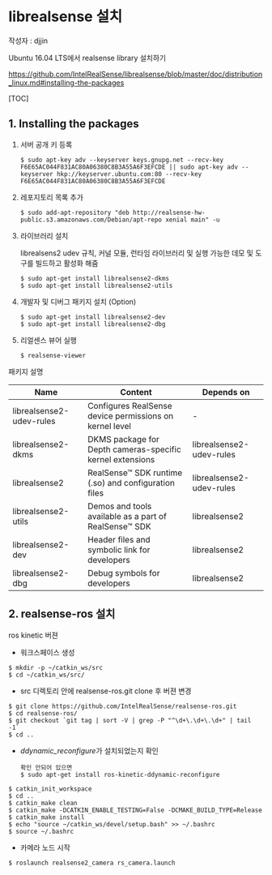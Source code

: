 # librealsense 설치

작성자 : djjin

Ubuntu 16.04 LTS에서 realsense library 설치하기

https://github.com/IntelRealSense/librealsense/blob/master/doc/distribution_linux.md#installing-the-packages

[TOC]

## 1. Installing the packages

1. 서버 공개 키 등록

   ~~~
   $ sudo apt-key adv --keyserver keys.gnupg.net --recv-key F6E65AC044F831AC80A06380C8B3A55A6F3EFCDE || sudo apt-key adv --keyserver hkp://keyserver.ubuntu.com:80 --recv-key F6E65AC044F831AC80A06380C8B3A55A6F3EFCDE
   ~~~

2. 레포지토리 목록 추가

   ~~~
   $ sudo add-apt-repository "deb http://realsense-hw-public.s3.amazonaws.com/Debian/apt-repo xenial main" -u
   ~~~

3. 라이브러리 설치

   librealsens2 udev 규칙, 커널 모듈, 런타임 라이브러리 및 실행 가능한 데모 및 도구를 빌드하고 활성화 해줌

   ~~~
   $ sudo apt-get install librealsense2-dkms
   $ sudo apt-get install librealsense2-utils
   ~~~

4. 개발자 및 디버그 패키지 설치 (Option)

   ~~~
   $ sudo apt-get install librealsense2-dev
   $ sudo apt-get install librealsense2-dbg
   ~~~

5. 리얼센스 뷰어 실행

   ~~~
   $ realsense-viewer
   ~~~



패키지 설명

| Name                     | Content                                                   | Depends on               |
| ------------------------ | --------------------------------------------------------- | ------------------------ |
| librealsense2-udev-rules | Configures RealSense device permissions on kernel level   | -                        |
| librealsense2-dkms       | DKMS package for Depth cameras-specific kernel extensions | librealsense2-udev-rules |
| librealsense2            | RealSense™ SDK runtime (.so) and configuration files      | librealsense2-udev-rules |
| librealsense2-utils      | Demos and tools available as a part of RealSense™ SDK     | librealsense2            |
| librealsense2-dev        | Header files and symbolic link for developers             | librealsense2            |
| librealsense2-dbg        | Debug symbols for developers                              | librealsense2            |





## 2. realsense-ros 설치

ros kinetic 버젼

- 워크스페이스 생성

```
$ mkdir -p ~/catkin_ws/src
$ cd ~/catkin_ws/src/
```

- src 디렉토리 안에 realsense-ros.git clone 후 버젼 변경

```
$ git clone https://github.com/IntelRealSense/realsense-ros.git
$ cd realsense-ros/
$ git checkout `git tag | sort -V | grep -P "^\d+\.\d+\.\d+" | tail -1`
$ cd ..
```

- *ddynamic_reconfigure*가 설치되었는지 확인

  ~~~
  확인 안되어 있으면
  $ sudo apt-get install ros-kinetic-ddynamic-reconfigure
  ~~~

```
$ catkin_init_workspace
$ cd ..
$ catkin_make clean
$ catkin_make -DCATKIN_ENABLE_TESTING=False -DCMAKE_BUILD_TYPE=Release
$ catkin_make install
$ echo "source ~/catkin_ws/devel/setup.bash" >> ~/.bashrc
$ source ~/.bashrc
```

- 카메라 노드 시작

~~~
$ roslaunch realsense2_camera rs_camera.launch
~~~






